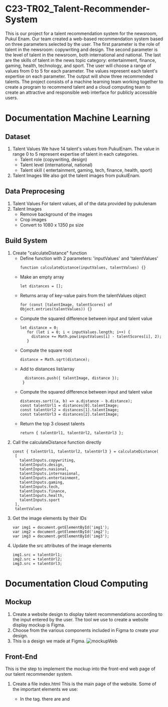 # C23-TR02_Talent-Recommender-System
This is our project for a talent recommendation system for the newsroom, Pukul Enam. Our team created a web-based recommendation system based on three parameters selected by the user. The first parameter is the role of talent in the newsroom: copywriting and design. The second parameter is the level of talent in the newsroom, both international and national. The last are the skills of talent in the news topic category: entertainment, finance, gaming, health, technology, and sport. The user will choose a range of values from 0 to 5 for each parameter. The values represent each talent's expertise on each parameter. The output will show three recommended talents. The project consists of a machine learning team working together to create a program to recommend talent and a cloud computing team to create an attractive and responsible web interface for publicly accessible users.

# Documentation Machine Learning
## Dataset
1. Talent Values
   We have 14 talent's values from PukulEnam. The value in range 0 to 5 represent expertise of talent in each categories.
   - Talent role (copywriting, design)
   - Talent level (international, national)
   - Talent skill ( entertainment, gaming, tech, finance, health, sport)
2. Talent Images
   We also got the talent images from pukulEnam.
## Data Preprocesing
1. Talent Values
   For talent values, all of the data provided by pukulenam  
2. Talent Images
   - Remove background of the images
   - Crop images
   - Convert to 1080 x 1350 px size
## Build System 
1. Create "calculateDistance" function  
   - Define function with 2 parameters: 'inputValues' and 'talentValues'
     ```
     function calculateDistance(inputValues, talentValues) {}
     ```
   - Make an empty array
     ```   
     let distances = [];
     ```
   - Returns array of key-value pairs from the talentValues object
     ```
     for (const [talentImage, talentScores] of Object.entries(talentValues)) {}
     ```
   - Compute the squared difference between input and talent value
     ```
     let distance = 0;
        for (let i = 0; i < inputValues.length; i++) {
          distance += Math.pow(inputValues[i] - talentScores[i], 2);
        }
     ```
   - Compute the square root
     ```
     distance = Math.sqrt(distance);
     ```
   - Add to distances list/array
     ```  
       distances.push({ talentImage, distance }); 
      }
     ```
   - Compute the squared difference between input and talent value
     ```
     distances.sort((a, b) => a.distance - b.distance);
     const talentUrl1 = distances[0].talentImage;
     const talentUrl2 = distances[1].talentImage;
     const talentUrl3 = distances[2].talentImage; 
     ```
   - Return the top 3 closest talents
     ```
     return { talentUrl1, talentUrl2, talentUrl3 }; 
     ```
2. Call the calculateDistance function directly
   ```
   const { talentUrl1, talentUrl2, talentUrl3 } = calculateDistance(
    [
      talentInputs.copywriting,
      talentInputs.design,
      talentInputs.nasional,
      talentInputs.internasional,
      talentInputs.entertainment,
      talentInputs.gaming,
      talentInputs.tech,
      talentInputs.finance,
      talentInputs.health,
      talentInputs.sport
    ],
    talentValues
   ```
3. Get the image elements by their IDs
   ```
   var img1 = document.getElementById('img1');
   var img2 = document.getElementById('img2');
   var img3 = document.getElementById('img3');
   ```
4. Update the src attributes of the image elements
   ```
   img1.src = talentUrl1;
   img2.src = talentUrl2;
   img3.src = talentUrl3;
   ```  

# Documentation Cloud Computing
## Mockup
1. Create a website design to display talent recommendations according to the input entered by the user. The tool we use to create a website display mockup is Figma.
2. Choose from the various components included in Figma to create your design.
3. This is a design we made at Figma.
![mockupWeb](https://github.com/Ganbate-Bangkit/C23-TR02_Talent-Recommender-System/assets/75134254/f1685c37-31a4-46a1-a0fc-4d370cc23377)

## Front-End
This is the step to implement the mockup into the front-end web page of our talent recommender system.
1. Create a file index.html
This is the main page of the website. Some of the important elements we use:

   - In the <head> tag. there are <link> and <script> tags which are used to link several external files such as css files, JavaScript, and also the Bootstrap framework so that they can be linked to each other with the Index.html file
   ```
   <head>
      ...
      <link rel="stylesheet" href="https://maxcdn.bootstrapcdn.com/bootstrap/3.4.1/css/bootstrap.min.css">
      <link rel="stylesheet" href="css/style.css">
      <script src="https://maxcdn.bootstrapcdn.com/bootstrap/3.4.1/js/bootstrap.min.js"></script>
      ...
    </head>

2. Create a file style.css in folder css
   - Create the style for the slider, including the color of the slide dot and slider line.
        ```
        #range-slider-copywriting::-webkit-slider-thumb {
        background-color: black; 
        }
        ...
        #range-slider-sport::-webkit-slider-runnable-track {
        background-color: #F85F56;
        }
        ```
    - Create the style for the button "Cari Talent."
        ```
        .btn-headTopic{
        background-color: #F85F56;
        color: white;
        }
        .btn-headTopic:hover{
        background-color: white;
        color: #F85F56;
        border: 1px solid #F85F56;
        }
        ```
    - Create the style of the webpage.
        ```
        *{
            margin: 0;
            padding: 0;
            box-sizing: border-box;
        }
        ```

3. Create a file main.js in folder JavaScript
    Here's what to do in this file:
    - Enter the code from the ML team to define the talent dataset from the newsroom talent of Pukul Enam.
       ```
       const talentValues = {
       ...
       }
      ```
    - Declare a variable using let with the name talentInputs to set all parameter values to 0 before the user inputs the data.
      ```
       let talentInputs = {
        copywriting: 0,
        design: 0,
        internasional: 0,
        ....
        sport: 0,
       }
      ```
    - Enter the user input value into the talentInputs variable according to the respective parameters in each slider.
      ```
      document.getElementById("range-slider-internasional").addEventListener("input", function () {
      talentInputs.internasional = this.value;
      document.getElementById("output-internasional").textContent = this.value;
      });
      ....
      document.getElementById("range-slider-sport").addEventListener("input", function () {
      talentInputs.sport = this.value;
      document.getElementById("output-sport").textContent = this.value;
      });
      ```
    - Enter the code to give the block of functions after the "Cari Talent" button is pressed by the user.
      ```
       document.querySelector('.btn-submit-form').addEventListener('click', async function() {
       ...
       });
      ```
    
## Deployment
### This is the step to upload the dataset of photos into cloud storage.
1. Open the Google Cloud Console.
2. Create a new project.
You've entered a project name, organization, and location. This is our data:
- Project name: Bangkit-C23-TR02-PukulEnam
- Organization: bangkit.academy
- Location: bangkit.academy
3. Connect project billing. In this case, we used credit from Bangkit.
4. Click "Cloud Storage" in the navigation menu.
5. Create a bucket in cloud storage.
You've entered the criteria in your bucket. This is our criteria:
- Name your bucket: bangkit-c23-tr02-pukulenam-dataset
- Choose where to save your data.
Location Type: Region [ asia-southeast2 (Jakarta) ]
- Choose how to control access to objects.
Uncheck "Enforce public access prevention on this bucket"
- Set everything else as default, and click Create.
6. Click the three dots in your bucket and then click "Edit Access" so that each photo has a URL that can be placed in the ML dataset.
- Click "Add Principal."
- In Add Principal, enter "all Users" and "all Authenticated Users."
- Assign role, select role: Storage Object Viewer
- Click save.
7. Open the bucket name "bangkit-c23-tr02-pukulenam-dataset" and create a folder with the name "talentPicture".
8. Upload the "LogoPukulEnam.png" file in the bucket and upload the talent photo in the "talentPicture" name folder.
9. Copy the URL of each photo to dataset ML.
### This is the step to deploy the application using App Engine.
1. Open the Google Cloud Console.
2. Activate Cloud Shell.
3. Clone the project from GitHub, including the app.yaml file.
4. Make sure it is in the folder containing the app.yaml file, then deploy the web using the code below.
```
gcloud app deploy
```
5. Then, open the web using the code below.
```
gcloud app browse
```
